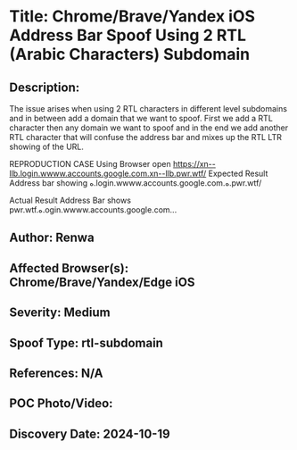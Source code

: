 # Title: Chrome/Brave/Yandex  iOS Address Bar Spoof Using 2 RTL (Arabic Characters) Subdomain

## Description: 
The issue arises when using 2 RTL characters in different level subdomains and in between add a domain that we want to spoof. First we add a RTL character then any domain we want to spoof and in the end we add another RTL character that will confuse the address bar and mixes up the RTL LTR showing of the URL.

REPRODUCTION CASE
Using Browser open https://xn--llb.login.wwww.accounts.google.com.xn--llb.pwr.wtf/
Expected Result
Address bar showing ە.login.wwww.accounts.google.com.ە.pwr.wtf/

Actual Result
Address Bar shows pwr.wtf.ە.ogin.wwww.accounts.google.com...


## Author: Renwa

## Affected Browser(s): Chrome/Brave/Yandex/Edge iOS

## Severity: Medium

## Spoof Type: rtl-subdomain

## References: N/A

## POC Photo/Video: 

## Discovery Date: 2024-10-19


